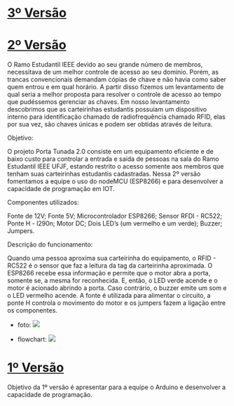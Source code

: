 # [3º Versão](https://github.com/wesley-cantarino/IEEE_door_ufjf/tree/master/version3)

# [ 2º Versão](https://github.com/wesley-cantarino/IEEE_door_ufjf/tree/master/version2)


O Ramo Estudantil IEEE devido ao seu grande número de membros, necessitava de um melhor controle de acesso ao seu domínio. Porém, as trancas convencionais demandam cópias de chave e não havia como saber quem entrou e em qual horário. A partir disso fizemos um levantamento de qual seria a melhor proposta para resolver o controle de acesso ao tempo que pudéssemos gerenciar as chaves. Em nosso levantamento descobrimos que as carteirinhas estudantis possuíam um dispositivo interno para identificação chamado de radiofrequência chamado RFID, elas por sua vez, são chaves únicas e podem ser obtidas através de leitura. 


Objetivo:

O projeto Porta Tunada 2.0 consiste em um equipamento eficiente e de baixo custo para controlar a entrada e saída de pessoas na sala do Ramo Estudantil IEEE UFJF, estando restrito o acesso somente aos membros que tenham suas carteirinhas estudantis cadastradas. Nessa 2º versão fomentamos a equipe o uso do nodeMCU (ESP8266) e para desenvolver a capacidade de programação em IOT.

Componentes utilizados:

Fonte de 12V;
Fonte 5V;
Microcontrolador ESP8266;
Sensor RFDI - RC522;
Ponte H - l290n;
Motor DC;
Dois LED’s (um vermelho e um verde);
Buzzer;
Jumpers.

Descrição do funcionamento:

Quando uma pessoa aproxima sua carteirinha do equipamento, o RFID - RC522 é o sensor que faz a leitura da tag da carteirinha aproximada. O ESP8266 recebe essa informação e permite que o motor abra a porta, somente se, a mesma for reconhecida. E, então, o LED verde acende e o motor é acionado abrindo a porta. Caso contrário, o buzzer emite um som e o LED vermelho acende. A fonte é utilizada para alimentar o circuito, a ponte H controla o movimento do motor e os jumpers fazem a ligação entre os componentes.


* foto:
![](https://github.com/wesley-cantarino/IEEE_door_ufjf/blob/master/version2/circuito-porta_IMG.png)

* flowchart:
![](https://github.com/wesley-cantarino/IEEE_door_ufjf/blob/master/version2/flowchart_IMG.jpeg)

# [ 1º Versão](https://github.com/wesley-cantarino/IEEE_door_ufjf/tree/master/version1)
Objetivo da 1º versão é apresentar para a equipe o Arduino e desenvolver a capacidade de programação.
